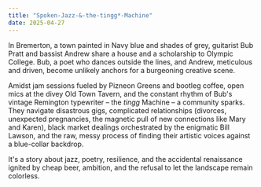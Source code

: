 ```yaml
---
title: "Spoken-Jazz-&-the-tingg*-Machine"
date: 2025-04-27
---
```



In Bremerton, a town painted in Navy blue and shades of grey, guitarist Bub Pratt and bassist Andrew share a house and a scholarship to Olympic College. Bub, a poet who dances outside the lines, and Andrew, meticulous and driven, become unlikely anchors for a burgeoning creative scene.

Amidst jam sessions fueled by Pizneon Greens and bootleg coffee, open mics at the divey Old Town Tavern, and the constant rhythm of Bub's vintage Remington typewriter – the *tingg* Machine – a community sparks. They navigate disastrous gigs, complicated relationships (divorces, unexpected pregnancies, the magnetic pull of new connections like Mary and Karen), black market dealings orchestrated by the enigmatic Bill Lawson, and the raw, messy process of finding their artistic voices against a blue-collar backdrop.

It's a story about jazz, poetry, resilience, and the accidental renaissance ignited by cheap beer, ambition, and the refusal to let the landscape remain colorless.
